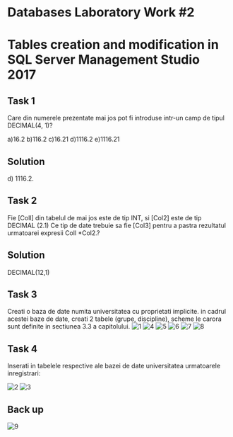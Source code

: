 # Databases Laboratory Work #2

# Tables creation and modification in SQL Server Management Studio 2017

## Task 1


Care din numerele prezentate mai jos pot fi introduse intr-un camp de tipul DECIMAL(4, 1)?

a)16.2 b)116.2 c)16.21 d)1116.2 e)1116.21

## Solution 
d) 1116.2.


## Task 2


Fie [Coll] din tabelul de mai jos este de tip INT, si [Col2] este de tip DECIMAL (2.1)
Ce tip de date trebuie sa fie [Col3] pentru a pastra rezultatul urmatoarei expresii Coll *Col2.?

## Solution

DECIMAL(12,1)

## Task 3 

Creati o baza de date numita universitatea cu proprietati implicite. in cadrul acestei baze de
date, creati 2 tabele (grupe, discipline), scheme le carora sunt definite in sectiunea 3.3 a
capitolului.
![1](https://user-images.githubusercontent.com/32772799/45834504-fbb67d00-bd0f-11e8-8147-84fe1caf371d.PNG)
![4](https://user-images.githubusercontent.com/32772799/45834507-fc4f1380-bd0f-11e8-8b4e-3e72316b2dd9.PNG)
![5](https://user-images.githubusercontent.com/32772799/45834508-fc4f1380-bd0f-11e8-8296-dd369ead009d.PNG)
![6](https://user-images.githubusercontent.com/32772799/45834509-fc4f1380-bd0f-11e8-86e7-d972dd2cf5c0.PNG)
![7](https://user-images.githubusercontent.com/32772799/45834510-fc4f1380-bd0f-11e8-8ddb-c477f4943d19.PNG)
![8](https://user-images.githubusercontent.com/32772799/45834511-fc4f1380-bd0f-11e8-8e42-1b0b274f448c.PNG)

## Task 4
Inserati in tabelele respective ale bazei de date universitatea urmatoarele inregistrari:


![2](https://user-images.githubusercontent.com/32772799/45834505-fbb67d00-bd0f-11e8-8493-ffb5ab1168b5.PNG)
![3](https://user-images.githubusercontent.com/32772799/45834506-fbb67d00-bd0f-11e8-992b-004000858468.PNG)



## Back up 

![9](https://user-images.githubusercontent.com/32772799/45834503-fbb67d00-bd0f-11e8-96d2-3a26ae288a33.PNG)

